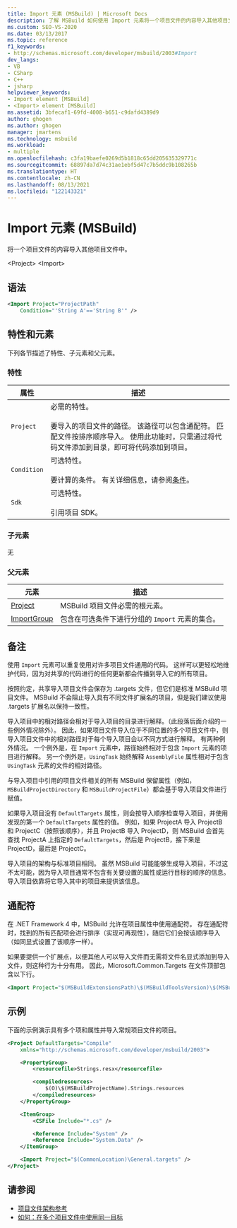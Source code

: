 ```yaml
---
title: Import 元素 (MSBuild) | Microsoft Docs
description: 了解 MSBuild 如何使用 Import 元素将一个项目文件的内容导入其他项目文件中。
ms.custom: SEO-VS-2020
ms.date: 03/13/2017
ms.topic: reference
f1_keywords:
- http://schemas.microsoft.com/developer/msbuild/2003#Import
dev_langs:
- VB
- CSharp
- C++
- jsharp
helpviewer_keywords:
- Import element [MSBuild]
- <Import> element [MSBuild]
ms.assetid: 3bfecaf1-69fd-4008-b651-c9dafd4389d9
author: ghogen
ms.author: ghogen
manager: jmartens
ms.technology: msbuild
ms.workload:
- multiple
ms.openlocfilehash: c3fa19baefe0269d5b1818c65dd205635329771c
ms.sourcegitcommit: 68897da7d74c31ae1ebf5d47c7b5ddc9b108265b
ms.translationtype: HT
ms.contentlocale: zh-CN
ms.lasthandoff: 08/13/2021
ms.locfileid: "122143321"
---
```

# <a name="import-element-msbuild"></a>Import 元素 (MSBuild)

将一个项目文件的内容导入其他项目文件中。

\<Project>
\<Import>

## <a name="syntax"></a>语法

```xml
<Import Project="ProjectPath"
    Condition="'String A'=='String B'" />
```

## <a name="attributes-and-elements"></a>特性和元素

 下列各节描述了特性、子元素和父元素。

### <a name="attributes"></a>特性

|属性|描述|
|---------------|-----------------|
|`Project`|必需的特性。<br /><br /> 要导入的项目文件的路径。 该路径可以包含通配符。 匹配文件按排序顺序导入。 使用此功能时，只需通过将代码文件添加到目录，即可将代码添加到项目。|
|`Condition`|可选特性。<br /><br /> 要计算的条件。 有关详细信息，请参阅[条件](../msbuild/msbuild-conditions.md)。|
|`Sdk`| 可选特性。<br /><br /> 引用项目 SDK。|

### <a name="child-elements"></a>子元素

 无

### <a name="parent-elements"></a>父元素

| 元素 | 描述 |
| - | - |
| [Project](../msbuild/project-element-msbuild.md) | MSBuild 项目文件必需的根元素。 |
| [ImportGroup](../msbuild/importgroup-element.md) | 包含在可选条件下进行分组的 `Import` 元素的集合。 |

## <a name="remarks"></a>备注

 使用 `Import` 元素可以重复使用对许多项目文件通用的代码。 这样可以更轻松地维护代码，因为对共享的代码进行的任何更新都会传播到导入它的所有项目。

 按照约定，共享导入项目文件会保存为 .targets 文件，但它们是标准 MSBuild 项目文件。 MSBuild 不会阻止导入具有不同文件扩展名的项目，但是我们建议使用 .targets 扩展名以保持一致性。

 导入项目中的相对路径会相对于导入项目的目录进行解释。（此段落后面介绍的一些例外情况除外）。 因此，如果项目文件导入位于不同位置的多个项目文件中，则导入项目文件中的相对路径对于每个导入项目会以不同方式进行解释。 有两种例外情况。 一个例外是，在 `Import` 元素中，路径始终相对于包含 `Import` 元素的项目进行解释。 另一个例外是，`UsingTask` 始终解释 `AssemblyFile` 属性相对于包含 `UsingTask` 元素的文件的相对路径。

 与导入项目中引用的项目文件相关的所有 MSBuild 保留属性（例如，`MSBuildProjectDirectory` 和 `MSBuildProjectFile`）都会基于导入项目文件进行赋值。

 如果导入项目没有 `DefaultTargets` 属性，则会按导入顺序检查导入项目，并使用发现的第一个 `DefaultTargets` 属性的值。 例如，如果 ProjectA 导入 ProjectB 和 ProjectC（按照该顺序），并且 ProjectB 导入 ProjectD，则 MSBuild 会首先查找 ProjectA 上指定的 `DefaultTargets`，然后是 ProjectB，接下来是 ProjectD，最后是 ProjectC。

 导入项目的架构与标准项目相同。 虽然 MSBuild 可能能够生成导入项目，不过这不太可能，因为导入项目通常不包含有关要设置的属性或运行目标的顺序的信息。 导入项目依靠将它导入其中的项目来提供该信息。

## <a name="wildcards"></a>通配符

 在 .NET Framework 4 中，MSBuild 允许在项目属性中使用通配符。 存在通配符时，找到的所有匹配项会进行排序（实现可再现性），随后它们会按该顺序导入（如同显式设置了该顺序一样）。

 如果要提供一个扩展点，以便其他人可以导入文件而无需将文件名显式添加到导入文件，则这种行为十分有用。 因此，Microsoft.Common.Targets 在文件顶部包含以下行。

```xml
<Import Project="$(MSBuildExtensionsPath)\$(MSBuildToolsVersion)\$(MSBuildThisFile)\ImportBefore\*" Condition="'$(ImportByWildcardBeforeMicrosoftCommonTargets)' == 'true' and exists('$(MSBuildExtensionsPath)\$(MSBuildToolsVersion)\$(MSBuildThisFile)\ImportBefore')"/>
```

## <a name="example"></a>示例

 下面的示例演示具有多个项和属性并导入常规项目文件的项目。

```xml
<Project DefaultTargets="Compile"
    xmlns="http://schemas.microsoft.com/developer/msbuild/2003">

    <PropertyGroup>
        <resourcefile>Strings.resx</resourcefile>

        <compiledresources>
            $(O)\$(MSBuildProjectName).Strings.resources
        </compiledresources>
    </PropertyGroup>

    <ItemGroup>
        <CSFile Include="*.cs" />

        <Reference Include="System" />
        <Reference Include="System.Data" />
    </ItemGroup>

    <Import Project="$(CommonLocation)\General.targets" />
</Project>
```

## <a name="see-also"></a>请参阅

- [项目文件架构参考](../msbuild/msbuild-project-file-schema-reference.md)
- [如何：在多个项目文件中使用同一目标](../msbuild/how-to-use-the-same-target-in-multiple-project-files.md)
